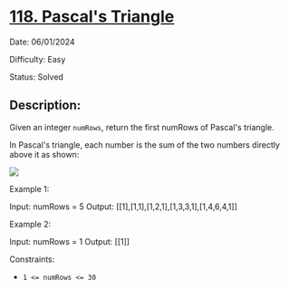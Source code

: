 # [118\. Pascal's Triangle](https://leetcode.com/problems/pascals-triangle/)

Date: 06/01/2024

Difficulty: Easy

Status: Solved

## Description:

Given an integer `numRows`, return the first numRows of Pascal's triangle.

In Pascal's triangle, each number is the sum of the two numbers directly above it as shown:

![](https://upload.wikimedia.org/wikipedia/commons/0/0d/PascalTriangleAnimated2.gif)

Example 1:

Input: numRows = 5
Output: [[1],[1,1],[1,2,1],[1,3,3,1],[1,4,6,4,1]]

Example 2:

Input: numRows = 1
Output: [[1]]

Constraints:

-   `1 <= numRows <= 30`
